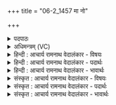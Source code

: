 +++
title = "06-2_1457 मा नो"

+++
<details><summary>पदपाठः</summary>

मा꣢। नः꣢। अ꣡ज्ञा꣢꣯ताः। अ। ज्ञा꣢ताः। वृज꣡नाः꣢। दु꣣राध्यः꣢। दुः꣣। आध्यः꣢। मा। अ꣡शि꣢꣯वासः। अ। शि꣣वासः। अ꣡व꣢꣯। क्र꣣मुः। त्व꣡या꣢। व꣣य꣢म्। प्र꣣व꣡तः꣢। श꣡श्व꣢꣯तीः। अ꣣पः꣢। अ꣡ति꣢꣯। शू꣣र। तरामसि। १४५७।
</details>

<details><summary>अधिमन्त्रम् (VC)</summary>

- इन्द्रः
- वसिष्ठो मैत्रावरुणिः
- बार्हतः प्रगाथः (विषमा बृहती, समा सतोबृहती)
- पञ्चमः
</details>

<details><summary>हिन्दी : आचार्य रामनाथ वेदालंकार - विषयः</summary>

अगले मन्त्र में फिर परमात्मा से प्रार्थना है।
</details>

<details><summary>हिन्दी : आचार्य रामनाथ वेदालंकार - पदार्थः</summary>

पदार्थान्वयभाषाः -  हे(इन्द्र)जगदीश! (मा)न तो(अज्ञाताः)अज्ञात(वृजनाः)बलवान् वा युद्ध करनेवाले(दुराध्यः)बुरे मनसूबे बाँधनेवाले शत्रु और(मा)न ही(अशिवासः)अभ्रद परिचित लोग(नः)हमें(अवक्रमुः)पददलित कर सकें। हे(शूर)वीर जगदीश्वर! (त्वया)आपकी सहायता से(प्रवतः)उत्कृष्ट आचरणवाले(वयम्)हम आपके उपासक(शश्वतीः)बहुत सी(अपः)नदियों को अर्थात् नदियों के समान उमड़नेवाली बाधाओं को(अति तरामसि)पार कर लेवें ॥२॥
</details>

<details><summary>हिन्दी : आचार्य रामनाथ वेदालंकार - भावार्थः</summary>

भावार्थभाषाः -  जैसे शत्रु लोग,वैसे ही सम्बन्धी जन भी कभी-कभी पाप आदि कर्मों में लिप्त करते हैं और विघ्न भी धर्ममार्ग में बाधक होते हैं। परमेश्वर से बल पाकर उन सबको हम लाँघ जाएँ ॥२॥
</details>

<details><summary>संस्कृत : आचार्य रामनाथ वेदालंकार - विषयः</summary>

अथ पुनरपि परमात्मा प्रार्थ्यते।
</details>

<details><summary>संस्कृत : आचार्य रामनाथ वेदालंकार - पदार्थः</summary>

पदार्थान्वयभाषाः -  हे(इन्द्र)जगदीश! (मा)नैव(अज्ञाताः)अपरिचिताः(वृजनाः२)बलवन्तो योद्धारो वा।[‘मध्योदात्तं तु वृजनं वर्तते बलयुद्धयोः’ इति वेङ्कटमाधवः३। पुंसि चायमन्तर्णीतमत्वर्थः।‘कॄपॄवृजिमन्दिनिधाञः क्युः।’उ० २।८२ इत्यनेन वृजी वर्जने धातोः क्युः प्रत्ययः।] (दुराध्यः)दुरभिसन्धयः शत्रवः, (मा)नैव च अशिवासः अभ्रद्राः परिचिताः जनाः(नः)अस्मान्(अवक्रमुः)आक्राम्येयुः।[अवपूर्वः क्रमु पादविक्षेपे,लिङ्, ‘बहुलं छन्दसि।’अ० २।४।७३ इति शपो लुक्।]हे(शूर)वीर जगदीश्वर! (त्वया)तव साहाय्येन(प्रवतः)प्रकृष्टाचरणाः।[प्रोपसर्गात् ‘उपसर्गाच्छन्दसि’ धात्वर्थे।’अ० ५।१।११८ इत्यनेन वतिः प्रत्ययः।] (वयम्)तवोपासकाः(शश्वतीः)बह्वीः(अपः)नदीः,नदीवत् उद्वेल्लतीः बाधाः इत्यर्थः(अति तरामसि)पारयेम ॥२॥४
</details>

<details><summary>संस्कृत : आचार्य रामनाथ वेदालंकार - भावार्थः</summary>

भावार्थभाषाः -  यथा शत्रवस्तथैव सम्बन्धिजना अपि कदाचित् पापादिकर्मणि लिम्पन्ति,विघ्नाश्चापि धर्ममार्गे बाधका जायन्ते। परमेश्वराद् बलं प्राप्य तान् सर्वान् वयमुल्लङ्घेमहि ॥२॥
</details>